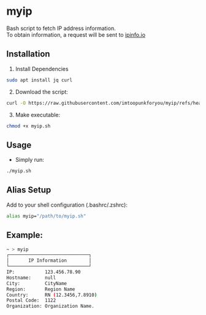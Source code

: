 # myip
Bash script to fetch IP address information.  
To obtain information, a request will be sent to [ipinfo.io](https://ipinfo.io/)

## Installation
1. Install Dependencies
```bash
sudo apt install jq curl
```

2. Download the script:
```bash
curl -O https://raw.githubusercontent.com/imtoopunkforyou/myip/refs/heads/main/myip.sh
```

3. Make executable:
```bash
chmod +x myip.sh
```

## Usage
- Simply run:
```bash
./myip.sh
```

## Alias Setup
Add to your shell configuration (.bashrc/.zshrc):
```bash
alias myip="/path/to/myip.sh"
```

## Example:
```bash
~ > myip  
┌─────────────────────────────┐
│       IP Information        │
└─────────────────────────────┘
IP:           123.456.78.90
Hostname:     null
City:         CityName
Region:       Region Name
Country:      RN (12.3456,7.8910)
Postal Code:  1122
Organization: Organization Name.
```

